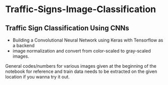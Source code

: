 # Traffic-Signs-Image-Classification
Traffic Sign Classification Using CNNs
---
- Building a Convolutional Neural Network using Keras with Tensorflow as a backend
- image normalization and convert from color-scaled to gray-scaled images.

General codes/numbers for various images given at the beginning of the notebook for reference and train data needs to be extracted on the given location if you wanna try it out.

